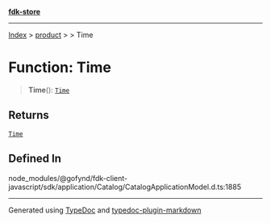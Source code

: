 [**fdk-store**](../../../README.md)
***

[Index](../../../API.md) > [product](../../README.md) > [<internal>](../README.md) > Time

# Function: Time

> **Time**(): [`Time`](../type-aliases/type-alias.Time.md)

## Returns

[`Time`](../type-aliases/type-alias.Time.md)

## Defined In

node\_modules/@gofynd/fdk-client-javascript/sdk/application/Catalog/CatalogApplicationModel.d.ts:1885

***
Generated using [TypeDoc](https://typedoc.org/) and [typedoc-plugin-markdown](https://www.npmjs.com/package/typedoc-plugin-markdown)
